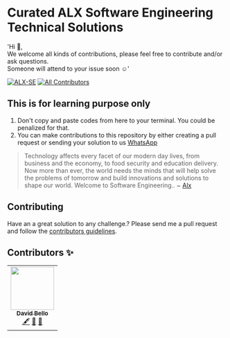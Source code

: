 # Curated ALX Software Engineering Technical Solutions
'Hi :wave:, <br /> We welcome all kinds of contributions, please feel free to contribute and/or ask questions. <br /> Someone will attend to your issue soon ☺️'

[![ALX-SE](https://cdn.rawgit.com/sindresorhus/awesome/d7305f38d29fed78fa85652e3a63e154dd8e8829/media/badge.svg)](https://github.com/sindresorhus/awesome) <!-- ALL-CONTRIBUTORS-BADGE:START - Do not remove or modify this section -->
[![All Contributors](https://img.shields.io/badge/all_contributors-1-orange.svg?style=flat-square)](#contributors-)
<!-- ALL-CONTRIBUTORS-BADGE:END -->

## This is for learning purpose only
1. Don't copy and paste codes from here to your terminal. You could be penalized for that.
2. You can make contributions to this repository by either creating a pull request or sending your solution to us [WhatsApp](https://wa.link/ojzs70)


> Technology affects every facet of our modern day lives, from business and the economy, to food security and education delivery. Now more than ever, the world needs the minds that will help solve the problems of tomorrow and build innovations and solutions to shape our world. Welcome to Software Engineering.. ~ [Alx](https://www.alxafrica.com/programme_post/full-stack-software-engineer/)

## Contributing

Have an a great solution to any challenge.? Please send me a pull request and follow the [contributors guidelines](/CONTRIBUTING.md).


## Contributors ✨

<!-- ALL-CONTRIBUTORS-LIST:START - Do not remove or modify this section -->
<!-- prettier-ignore-start -->
<!-- markdownlint-disable -->
<table>
  <tr>
    <td align="center"><a href="https://www.github.com/bellodavid"><img src="https://user-images.githubusercontent.com/71158893/185927651-ef6f3226-47be-4de7-939c-0eb10eb5a221.jpg?v=4?s=100" height= "100px" width="100px;" alt=""/><br /><sub><b>David Bello</b></sub></a><br /><a href="#content-bellodavid" title="Content">🖋</a> <a href="https://github.com/bellodavid/alx software engineering solutions/commits?author=bellodavid" title="Documentation">📖</a> <a href="#design-bellodavid" title="Design">🎨</a></td>
   

